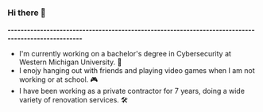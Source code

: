 ### Hi there 👋

**---------------------------------------------------------------------------------------------------**

 - I'm currently working on a bachelor's degree in Cybersecurity at Western Michigan University. 🏫
 - I enojy hanging out with friends and playing video games when I am not working or at school. 🎮
 - I have been working as a private contractor for 7 years, doing a wide variety of renovation services. 🛠️

<!--
**JasonLe02/JasonLe02** is a ✨ _special_ ✨ repository because its `README.md` (this file) appears on your GitHub profile.

Here are some ideas to get you started:

- 🔭 I’m currently working on ...
- 🌱 I’m currently learning ...
- 👯 I’m looking to collaborate on ...
- 🤔 I’m looking for help with ...
- 💬 Ask me about ...
- 📫 How to reach me: ...
- 😄 Pronouns: ...
- ⚡ Fun fact: ...
-->
